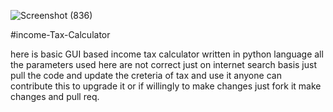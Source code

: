 ![Screenshot (836)](https://user-images.githubusercontent.com/56436152/125627406-f051bf0e-3802-477f-9e4c-182baeea574e.png)


#income-Tax-Calculator

here is basic GUI based income tax calculator written in python language all 
the parameters used here are not correct just on internet search basis just pull 
the code and update the creteria of tax and use it anyone can contribute this to upgrade 
it or if willingly to make changes just fork it make changes and pull req.
